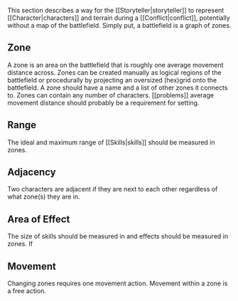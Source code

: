 This section describes a way for the [[Storyteller|storyteller]] to represent [[Character|characters]] and terrain during a [[Conflict|conflict]], potentially without a map of the battlefield. Simply put, a battlefield is a graph of zones.

## Zone
A zone is an area on the battlefield that is roughly one average movement distance across. Zones can be created manually as logical regions of the battlefield or procedurally by projecting an oversized (hex)grid onto the battlefield. A zone should have a name and a list of other zones it connects to. Zones can contain any number of characters.
[[problems]] average movement distance should probably be a requirement for setting.

## Range
The ideal and maximum range of [[Skills|skills]] should be measured in zones.

## Adjacency
Two characters are adjacent if they are next to each other regardless of what zone(s) they are in.

## Area of Effect
The size of skills should be measured in and effects should be measured in zones. If 

## Movement
Changing zones requires one movement action. Movement within a zone is a free action.